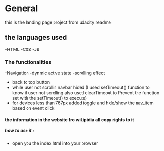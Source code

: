 # General 
this is the landing page project from udacity readme

## the languages used
-HTML
-CSS
-JS

### The functionalities 

-Navigation
-dynmic active state
-scrolling effect
- back to top button
- while user not scrollin navbar hided (I used setTimeout() function to know if user not scrolling also used clearTimeout to Prevent the function set with the setTimeout() to execute)
- for devices less than 767px added toggle and hide/show the nav_item based on event click
#### the information in the website fro wikipidia all copy rights to it

##### how to use it :

- open you the index.html into your browser




